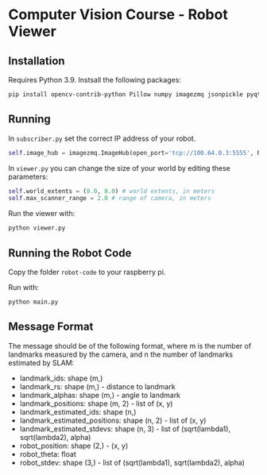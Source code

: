# Computer Vision Course - Robot Viewer

## Installation

Requires Python 3.9. Instsall the following packages:
```bash
pip install opencv-contrib-python Pillow numpy imagezmq jsonpickle pyqt5
```

## Running

In `subscriber.py` set the correct IP address of your robot.

```python
self.image_hub = imagezmq.ImageHub(open_port='tcp://100.64.0.3:5555', REQ_REP=False)
```

In `viewer.py` you can change the size of your world by editing these parameters:
```python
self.world_extents = (8.0, 8.0) # world extents, in meters
self.max_scanner_range = 2.0 # range of camera, in meters
```

Run the viewer with:
```bash
python viewer.py
```

## Running the Robot Code

Copy the folder `robot-code` to your raspberry pi.

Run with:
```bash
python main.py
```

## Message Format

The message should be of the following format, where m is the number of landmarks measured by the camera, and n the number of landmarks estimated by SLAM:

- landmark_ids: shape (m,)
- landmark_rs: shape (m,) - distance to landmark
- landmark_alphas: shape (m,) - angle to landmark
- landmark_positions: shape (m, 2) - list of (x, y)
- landmark_estimated_ids: shape (n,)
- landmark_estimated_positions: shape (n, 2) - list of (x, y)
- landmark_estimated_stdevs: shape (n, 3) - list of (sqrt(lambda1), sqrt(lambda2), alpha)
- robot_position: shape (2,) - (x, y)
- robot_theta: float
- robot_stdev: shape (3,) - list of (sqrt(lambda1), sqrt(lambda2), alpha)
